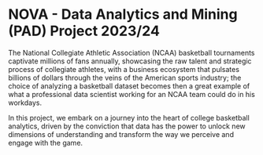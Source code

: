# NOVA - Data Analytics and Mining (PAD) Project 2023/24

The National Collegiate Athletic Association (NCAA) basketball tournaments captivate millions of fans annually, showcasing the raw talent and strategic process of collegiate athletes, with a business ecosystem that pulsates billions of dollars through the veins of the American sports industry; the choice of analyzing a basketball dataset becomes then a great example of what a professional data scientist working for an NCAA team could do in his workdays.

In this project, we embark on a journey into the heart of college basketball analytics, driven by the conviction that data has the power to unlock new dimensions of understanding and transform the way we perceive and engage with the game.
